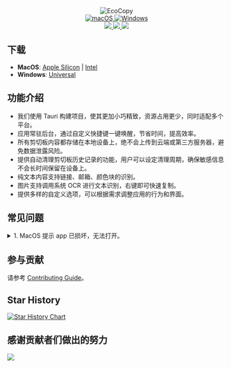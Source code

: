 <div align="center">
  <img src="https://socialify.git.ci/ayangweb/EcoCopy/image?description=1&font=Source%20Code%20Pro&forks=1&issues=1&name=1&owner=1&pattern=Floating%20Cogs&pulls=1&stargazers=1&theme=Auto" alt="EcoCopy" />

  <div>
    <a href="https://github.com/ayangweb/EcoCopy/releases/latest">
      <img
        alt="macOS"
        src="https://img.shields.io/badge/-MacOS-black?style=flat-square&logo=apple&logoColor=white"
      />
    </a>
    <a href="https://github.com/ayangweb/EcoCopy/releases/latest">
      <img
        alt="Windows"
        src="https://img.shields.io/badge/-Windows-blue?style=flat-square&logo=windows&logoColor=white"
      />
    </a>
  </div>

  <div>
    <a href="https://github.com/ayangweb/EcoCopy/blob/master/LICENSE">
      <img
        src="https://img.shields.io/github/license/ayangweb/EcoCopy?style=flat-square"
      />
    </a>
    <a href="https://github.com/ayangweb/EcoCopy/releases/latest">
      <img
        src="https://img.shields.io/github/package-json/v/ayangweb/EcoCopy?style=flat-square"
      />
    </a>
    <a href="https://github.com/ayangweb/EcoCopy/releases">
      <img
        src="https://img.shields.io/github/downloads/ayangweb/EcoCopy/total?style=flat-square"
      />  
    </a>
  </div>
</div>

## 下载

- **MacOS**: [Apple Silicon](https://mirror.ghproxy.com/https://github.com/ayangweb/EcoCopy/releases/download/v0.0.0/EcoCopy_0.0.0_aarch64.dmg) | [Intel](https://mirror.ghproxy.com/https://github.com/ayangweb/EcoCopy/releases/download/v0.0.0/EcoCopy_0.0.0_x64.dmg)
- **Windows**: [Universal](https://mirror.ghproxy.com/https://github.com/ayangweb/EcoCopy/releases/download/v0.0.0/EcoCopy_0.0.0_x64_zh-CN.msi)

## 功能介绍

- 我们使用 Tauri 构建项目，使其更加小巧精致，资源占用更少，同时适配多个平台。
- 应用常驻后台，通过自定义快捷键一键唤醒，节省时间，提高效率。
- 所有剪切板内容都存储在本地设备上，绝不会上传到云端或第三方服务器，避免数据泄露风险。
- 提供自动清理剪切板历史记录的功能，用户可以设定清理周期，确保敏感信息不会长时间保留在设备上。
- 纯文本内容支持链接、邮箱、颜色块的识别。
- 图片支持调用系统 OCR 进行文本识别，右键即可快速复制。
- 提供多样的自定义选项，可以根据需求调整应用的行为和界面。

## 常见问题

<details>
<summary>1. MacOS 提示 app 已损坏，无法打开。</summary>

参考 huazai 大佬的[解决办法](https://zhuanlan.zhihu.com/p/135948430)

</details>

## 参与贡献

请参考 [Contributing Guide](https://github.com/ayangweb/EcoCopy/blob/master/.github/CONTRIBUTING.md)。

## Star History

<a href="https://star-history.com/#ayangweb/EcoCopy&Date">

 <picture>
   <source media="(prefers-color-scheme: dark)" srcset="https://api.star-history.com/svg?repos=ayangweb/EcoCopy&type=Date&theme=dark" />
   <source media="(prefers-color-scheme: light)" srcset="https://api.star-history.com/svg?repos=ayangweb/EcoCopy&type=Date" />
   <img alt="Star History Chart" src="https://api.star-history.com/svg?repos=ayangweb/EcoCopy&type=Date" />
 </picture>
</a>

## 感谢贡献者们做出的努力

<a href="https://github.com/ayangweb/EcoCopy/graphs/contributors">
  <img src="https://contrib.rocks/image?repo=ayangweb/EcoCopy" />
</a>
